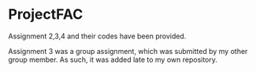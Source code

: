 # ProjectFAC

Assignment 2,3,4 and their codes have been provided. 

Assignment 3 was a group assignment, which was submitted by my other group member. As such, it was added late to my own repository.

